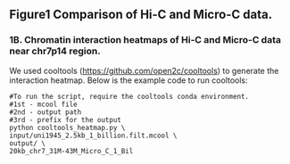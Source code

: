 ## Figure1 Comparison of Hi-C and Micro-C data.

### 1B. Chromatin interaction heatmaps of Hi-C and Micro-C data near chr7p14 region.

We used cooltools (https://github.com/open2c/cooltools) to generate the interaction heatmap. Below is the example code to run cooltools:

```
#To run the script, require the cooltools conda environment. 
#1st - mcool file
#2nd - output path
#3rd - prefix for the output
python cooltools_heatmap.py \
input/uni1945_2.5kb_1_billion.filt.mcool \
output/ \
20kb_chr7_31M-43M_Micro_C_1_Bil
```
